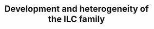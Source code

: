 ---
annotations:
- id: CL:0000051
  parent: native cell
  type: Cell Type Ontology
  value: common lymphoid progenitor
authors:
- Khanspers
- Eweitz
communities: []
description: Development and heterogeneity of the innate lymphoid cell (ILC) family.
  ILCs develop from distinct progenitors in the fetal liver or bone marrow and then
  develop into mature ILCs in the periphery. Different transcription factors and cytokines
  are involved in the development of the three groups of mature ILCs. All ILCs develop
  from CLPs, which can differentiate into NKps or CHILPs. CHILPs can further differentiate
  into LTi cells through α4β7+ populations or into other ILC populations through differentiation
  into ILCps. ILC1s express T-bet, are responsive to IL-12, and produce IFN-γ and/or
  TNF. ILC2s highly express GATA3, are responsive to IL-25, IL-33 and TSLP, and produce
  IL-4, IL-5, IL-9, IL-13 and amphiregulin. ILC3s express ROR-γt, are responsive to
  IL-1β and IL-23, and produce IL-17 and/or IL-22.  Proteins on this pathway have
  targeted assays available via the [https://assays.cancer.gov/available_assays?wp_id=WP3893
  CPTAC Assay Portal]
last-edited: 2021-06-02
ndex: 4d59c31d-8b68-11eb-9e72-0ac135e8bacf
organisms:
- Homo sapiens
redirect_from:
- /index.php/Pathway:WP3893
- /instance/WP3893
revision: null
schema-jsonld:
- '@context': https://schema.org/
  '@id': https://wikipathways.github.io/pathways/WP3893.html
  '@type': Dataset
  creator:
    '@type': Organization
    name: WikiPathways
  description: Development and heterogeneity of the innate lymphoid cell (ILC) family.
    ILCs develop from distinct progenitors in the fetal liver or bone marrow and then
    develop into mature ILCs in the periphery. Different transcription factors and
    cytokines are involved in the development of the three groups of mature ILCs.
    All ILCs develop from CLPs, which can differentiate into NKps or CHILPs. CHILPs
    can further differentiate into LTi cells through α4β7+ populations or into other
    ILC populations through differentiation into ILCps. ILC1s express T-bet, are responsive
    to IL-12, and produce IFN-γ and/or TNF. ILC2s highly express GATA3, are responsive
    to IL-25, IL-33 and TSLP, and produce IL-4, IL-5, IL-9, IL-13 and amphiregulin.
    ILC3s express ROR-γt, are responsive to IL-1β and IL-23, and produce IL-17 and/or
    IL-22.  Proteins on this pathway have targeted assays available via the [https://assays.cancer.gov/available_assays?wp_id=WP3893
    CPTAC Assay Portal]
  keywords:
  - AHR
  - AREG
  - BCL11B
  - EOMES
  - GATA3
  - GFI1
  - ID2
  - IFNG
  - IL-25
  - IL-33
  - IL-4
  - IL-5
  - IL-7
  - IL-9
  - IL12A
  - IL12B
  - IL13
  - IL15
  - IL17A
  - IL18
  - IL1B
  - IL22
  - IL23A
  - IL6
  - NFIL3
  - PLZF
  - ROR-gammat
  - RORA
  - T-bet
  - TCF1
  - TNF
  - TOX
  - TSLP
  license: CC0
  name: Development and heterogeneity of the ILC family
seo: CreativeWork
title: Development and heterogeneity of the ILC family
wpid: WP3893
---